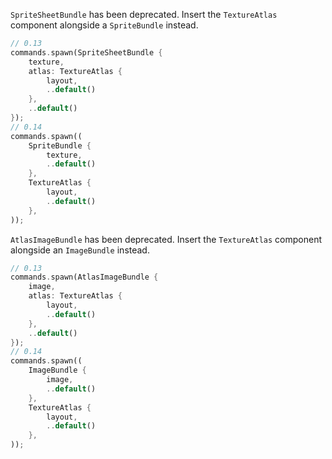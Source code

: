 `SpriteSheetBundle` has been deprecated. Insert the `TextureAtlas` component alongside a `SpriteBundle` instead.

```rust
// 0.13
commands.spawn(SpriteSheetBundle {
    texture,
    atlas: TextureAtlas {
        layout,
        ..default()
    },
    ..default()
});
// 0.14
commands.spawn((
    SpriteBundle {
        texture,
        ..default()
    },
    TextureAtlas {
        layout,
        ..default()
    },
));
```

`AtlasImageBundle` has been deprecated. Insert the `TextureAtlas` component alongside an `ImageBundle` instead.

```rust
// 0.13
commands.spawn(AtlasImageBundle {
    image,
    atlas: TextureAtlas {
        layout,
        ..default()
    },
    ..default()
});
// 0.14
commands.spawn((
    ImageBundle {
        image,
        ..default()
    },
    TextureAtlas {
        layout,
        ..default()
    },
));
```
